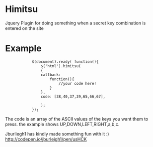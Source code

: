Himitsu
=======

Jquery Plugin for doing something when a secret key combination is entered on the site

Example
=====
```
			$(document).ready( function(){
				$('html').himitsu(
				{
				callback:
					function(){
						//your code here!
					}
				},
				code: [38,40,37,39,65,66,67], 

				);
			});
```

The code is an array of the ASCII values of the keys you want them to press. the example shows UP,DOWN,LEFT,RIGHT,a,b,c.

Jburliegh1 has kindly made something fun with it :) http://codepen.io/jburleigh1/pen/usHCK
